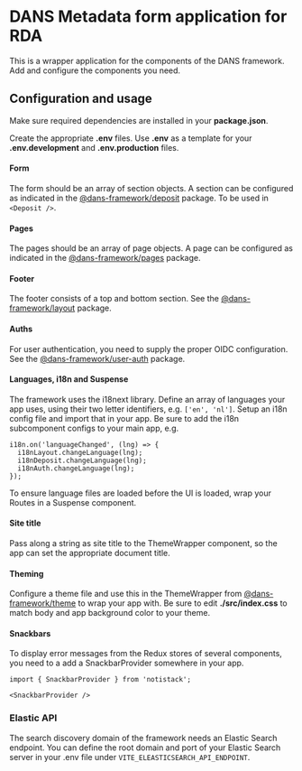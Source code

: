 # DANS Metadata form application for RDA
This is a wrapper application for the components of the DANS framework. Add and configure the components you need.

## Configuration and usage
Make sure required dependencies are installed in your **package.json**.

Create the appropriate **.env** files. Use **.env** as a template for your **.env.development** and **.env.production** files.

#### Form
The form should be an array of section objects. A section can be configured as indicated in the [@dans-framework/deposit](/packages/deposit/README.md) package. To be used in `<Deposit />`. 

#### Pages
The pages should be an array of page objects. A page can be configured as indicated in the [@dans-framework/pages](/packages/pages/README.md) package.

#### Footer
The footer consists of a top and bottom section. See the [@dans-framework/layout](/packages/layout/README.md) package.

#### Auths
For user authentication, you need to supply the proper OIDC configuration. See the [@dans-framework/user-auth](/packages/auth/README.md) package.

#### Languages, i18n and Suspense
The framework uses the i18next library. Define an array of languages your app uses, using their two letter identifiers, e.g. `['en', 'nl']`. Setup an i18n config file and import that in your app. Be sure to add the i18n subcomponent configs to your main app, e.g.

    i18n.on('languageChanged', (lng) => {
      i18nLayout.changeLanguage(lng);
      i18nDeposit.changeLanguage(lng);
      i18nAuth.changeLanguage(lng);
    });

To ensure language files are loaded before the UI is loaded, wrap your Routes in a Suspense component.

#### Site title 
Pass along a string as site title to the ThemeWrapper component, so the app can set the appropriate document title.

#### Theming
Configure a theme file and use this in the ThemeWrapper from [@dans-framework/theme](/packages/theme/README.md) to wrap your app with. Be sure to edit **./src/index.css** to match body and app background color to your theme.

#### Snackbars
To display error messages from the Redux stores of several components, you need to a add a SnackbarProvider somewhere in your app.

    import { SnackbarProvider } from 'notistack';

    <SnackbarProvider />

### Elastic API
The search discovery domain of the framework needs an Elastic Search endpoint. You can define the root domain and port of your Elastic Search server in your .env file under `VITE_ELEASTICSEARCH_API_ENDPOINT`.

